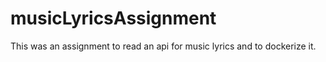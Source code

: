 # musicLyricsAssignment

This was an assignment to read an api for music lyrics and to dockerize it.
